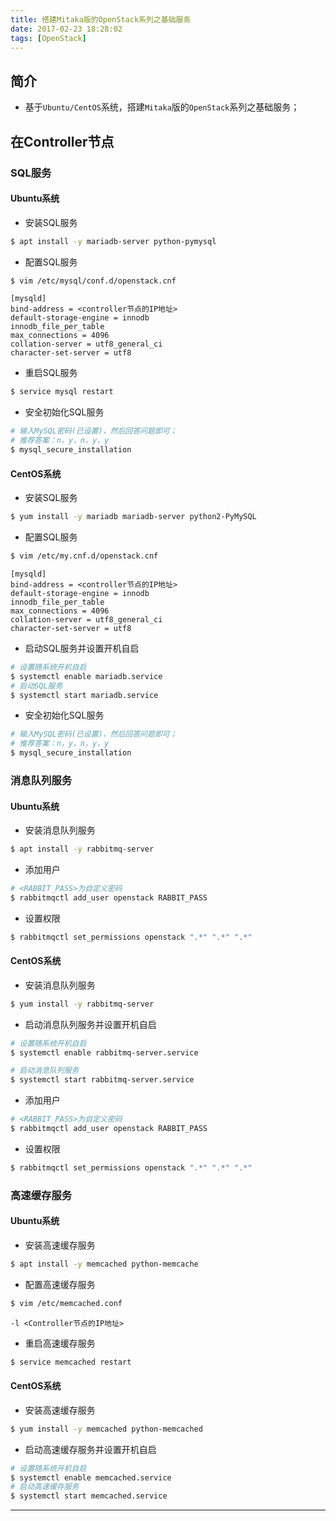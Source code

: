 ```yaml
---
title: 搭建Mitaka版的OpenStack系列之基础服务
date: 2017-02-23 18:28:02
tags: [OpenStack]
---
```


## 简介
+ 基于`Ubuntu/CentOS`系统，搭建`Mitaka`版的`OpenStack`系列之基础服务；

<!-- more -->

## 在Controller节点
### SQL服务
#### Ubuntu系统
+ 安装SQL服务

```bash
$ apt install -y mariadb-server python-pymysql
```

+ 配置SQL服务

```bash
$ vim /etc/mysql/conf.d/openstack.cnf
```

```text
[mysqld]
bind-address = <controller节点的IP地址>
default-storage-engine = innodb
innodb_file_per_table
max_connections = 4096
collation-server = utf8_general_ci
character-set-server = utf8
```

+ 重启SQL服务

```bash
$ service mysql restart
```
+ 安全初始化SQL服务

```bash
# 输入MySQL密码(已设置)，然后回答问题即可；
# 推荐答案：n，y，n，y，y
$ mysql_secure_installation
```
#### CentOS系统
+ 安装SQL服务

```bash
$ yum install -y mariadb mariadb-server python2-PyMySQL
```
+ 配置SQL服务

```bash
$ vim /etc/my.cnf.d/openstack.cnf
```

```text
[mysqld]
bind-address = <controller节点的IP地址>
default-storage-engine = innodb
innodb_file_per_table
max_connections = 4096
collation-server = utf8_general_ci
character-set-server = utf8
```

+ 启动SQL服务并设置开机自启

```bash
# 设置随系统开机自启
$ systemctl enable mariadb.service
# 启动SQL服务
$ systemctl start mariadb.service
```
+ 安全初始化SQL服务

```bash
# 输入MySQL密码(已设置)，然后回答问题即可；
# 推荐答案：n，y，n，y，y
$ mysql_secure_installation
```

### 消息队列服务
#### Ubuntu系统
+ 安装消息队列服务

```bash
$ apt install -y rabbitmq-server
```
+ 添加用户

```bash
# <RABBIT_PASS>为自定义密码
$ rabbitmqctl add_user openstack RABBIT_PASS
```
+ 设置权限

```bash
$ rabbitmqctl set_permissions openstack ".*" ".*" ".*"
```
#### CentOS系统
+ 安装消息队列服务

```bash
$ yum install -y rabbitmq-server
```

+ 启动消息队列服务并设置开机自启

```bash
# 设置随系统开机自启
$ systemctl enable rabbitmq-server.service

# 启动消息队列服务
$ systemctl start rabbitmq-server.service
```
+ 添加用户

```bash
# <RABBIT_PASS>为自定义密码
$ rabbitmqctl add_user openstack RABBIT_PASS
```

+ 设置权限

```bash
$ rabbitmqctl set_permissions openstack ".*" ".*" ".*"
```

### 高速缓存服务
#### Ubuntu系统

+ 安装高速缓存服务

```bash
$ apt install -y memcached python-memcache
```

+ 配置高速缓存服务

```bash
$ vim /etc/memcached.conf
```

```text
-l <Controller节点的IP地址>
```

+ 重启高速缓存服务

```bash
$ service memcached restart
```

#### CentOS系统
+ 安装高速缓存服务

```bash
$ yum install -y memcached python-memcached
```

+ 启动高速缓存服务并设置开机自启

```bash
# 设置随系统开机自启
$ systemctl enable memcached.service
# 启动高速缓存服务
$ systemctl start memcached.service
```

***
